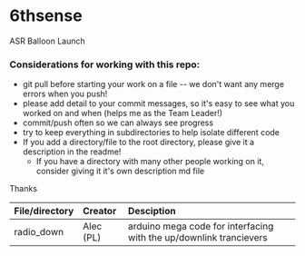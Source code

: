 # 6thsense
ASR Balloon Launch

### Considerations for working with this repo:
 - git pull before starting your work on a file -- we don't want any merge errors when you push!
 - please add detail to your commit messages, so it's easy to see what you worked on and when (helps me as the Team Leader!)
 - commit/push often so we can always see progress
 - try to keep everything in subdirectories to help isolate different code
 - If you add a directory/file to the root directory, please give it a description in the readme!
   - If you have a directory with many other people working on it, consider giving it it's own description md file
 
 Thanks
 
 | File/directory | Creator | Desciption |
 |:---------------|:--------|:-----------|
 |radio_down|Alec (PL)|arduino mega code for interfacing with the up/downlink trancievers|
 
